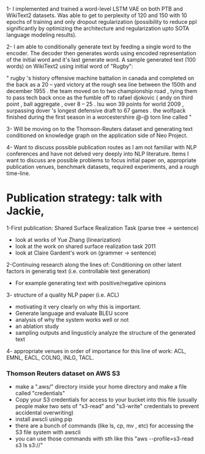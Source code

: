 1- I implemented and trained a word-level LSTM VAE on both PTB and WikiText2 datasets. Was able to get to perplexity of 120 and 150 with 10 epochs of training and only dropout regularization (possibility to reduce ppl significantly by optimizing the architecture and regularization upto SOTA language modeling results). 

2- I am able to conditionally generate text by feeding a single word to the encoder. The decoder then generates words using encoded representation of the initial word and it's last generate word. A sample generated text (100 words) on WikiText2 using initial word of "Rugby":

"  rugby 's history offensive machine battalion in canada and completed on the back as a 20 – yard victory at the rough sea line between the 150th and december 1955 . the team moved on to two championship road , tying them to pass tech back once as the fumble off to rafael djokovic ( andy on third point , ball aggregate , over 8 – 25 . <EOS> lsu won 39 points for world 2009 , surpassing dover 's longest defensive draft to 67 games . the wolfpack finished during the first season in a worcestershire @-@ torn line called  "

3- Will be moving on to the Thomson-Reuters dataset and generating text conditioned on knowledge graph on the application side of Neo Project. 

4- Want to discuss possible publication routes as I am not familiar with NLP conferences and have not delved very deeply into NLP literature. Items I want to discuss are possible problems to focus initial paper on, appropriate publication venues, benchmark datasets, required experiments, and a rough time-line. 



# Publication strategy: talk with Jackie,
1-First publication: Shared Surface Realization Task (parse tree -> sentence)
- look at works of Yue Zhang (linearization)
- look at the work on shared surface realization task 2011 
- look at Claire Gardent's work on (grammer -> sentence)

2-Continuing research along the lines of: Conditioning on other latent factors in generatig text (i.e. controllable text generation)
- For example generating text with positive/negative opinions

3- structure of a quality NLP paper (i.e. ACL)
- motivating it very clearly on why this is important. 
- Generate language and evaluate BLEU score 
- analysis of why the system works well or not 
- an ablation study
- sampling outputs and lingusticly analyze the structure of the generated text

4- appropriate venues in order of importance for this line of work: 
ACL, EMNL, EACL, COLNG, INLG, TACL. 



### Thomson Reuters dataset on AWS S3

- make a ".aws/" directory inside your home directory and make a file called "credentials"
- Copy your S3 credentials for access to your bucket into this file (usually people make two sets of "s3-read" and "s3-write" credentials to prevent accidental overwriting)
- install awscli using pip
- there are a bunch of commands (like ls, cp, mv , etc) for accessing the S3 file system with awscli
- you can use those commands with sth like this "aws --profile=s3-read s3 ls s3://"